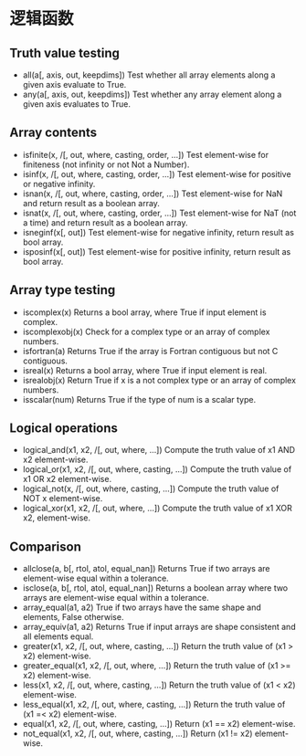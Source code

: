 # 逻辑函数

## Truth value testing

- all(a[, axis, out, keepdims])	Test whether all array elements along a given axis evaluate to True.
- any(a[, axis, out, keepdims])	Test whether any array element along a given axis evaluates to True.

## Array contents

- isfinite(x, /[, out, where, casting, order, …])	Test element-wise for finiteness (not infinity or not Not a Number).
- isinf(x, /[, out, where, casting, order, …])	Test element-wise for positive or negative infinity.
- isnan(x, /[, out, where, casting, order, …])	Test element-wise for NaN and return result as a boolean array.
- isnat(x, /[, out, where, casting, order, …])	Test element-wise for NaT (not a time) and return result as a boolean array.
- isneginf(x[, out])	Test element-wise for negative infinity, return result as bool array.
- isposinf(x[, out])	Test element-wise for positive infinity, return result as bool array.

## Array type testing

- iscomplex(x)	Returns a bool array, where True if input element is complex.
- iscomplexobj(x)	Check for a complex type or an array of complex numbers.
- isfortran(a)	Returns True if the array is Fortran contiguous but not C contiguous.
- isreal(x)	Returns a bool array, where True if input element is real.
- isrealobj(x)	Return True if x is a not complex type or an array of complex numbers.
- isscalar(num)	Returns True if the type of num is a scalar type.

## Logical operations

- logical_and(x1, x2, /[, out, where, …])	Compute the truth value of x1 AND x2 element-wise.
- logical_or(x1, x2, /[, out, where, casting, …])	Compute the truth value of x1 OR x2 element-wise.
- logical_not(x, /[, out, where, casting, …])	Compute the truth value of NOT x element-wise.
- logical_xor(x1, x2, /[, out, where, …])	Compute the truth value of x1 XOR x2, element-wise.

## Comparison

- allclose(a, b[, rtol, atol, equal_nan])	Returns True if two arrays are element-wise equal within a tolerance.
- isclose(a, b[, rtol, atol, equal_nan])	Returns a boolean array where two arrays are element-wise equal within a tolerance.
- array_equal(a1, a2)	True if two arrays have the same shape and elements, False otherwise.
- array_equiv(a1, a2)	Returns True if input arrays are shape consistent and all elements equal.
- greater(x1, x2, /[, out, where, casting, …])	Return the truth value of (x1 > x2) element-wise.
- greater_equal(x1, x2, /[, out, where, …])	Return the truth value of (x1 >= x2) element-wise.
- less(x1, x2, /[, out, where, casting, …])	Return the truth value of (x1 < x2) element-wise.
- less_equal(x1, x2, /[, out, where, casting, …])	Return the truth value of (x1 =< x2) element-wise.
- equal(x1, x2, /[, out, where, casting, …])	Return (x1 == x2) element-wise.
- not_equal(x1, x2, /[, out, where, casting, …])	Return (x1 != x2) element-wise.